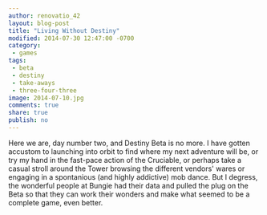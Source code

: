 ```yaml
---
author: renovatio_42
layout: blog-post
title: "Living Without Destiny"
modified: 2014-07-30 12:47:00 -0700
category:
 - games
tags:
 - beta
 - destiny
 - take-aways
 - three-four-three
image: 2014-07-10.jpg
comments: true
share: true
publish: no
---
```


Here we are, day number two, and Destiny Beta is no more. I have gotten accustom to launching into orbit to find where my next adventure will be, or try my hand in the fast-pace action of the Cruciable, or perhaps take a casual stroll around the Tower browsing the different vendors' wares or engaging in a spontanious (and highly addictive) mob dance. But I degress, the wonderful people at Bungie had their data and pulled the plug on the Beta so that they can work their wonders and make what seemed to be a complete game, even better. 
